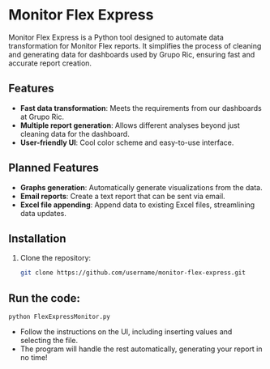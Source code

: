# Monitor Flex Express

Monitor Flex Express is a Python tool designed to automate data transformation for Monitor Flex reports. It simplifies the process of cleaning and generating data for dashboards used by Grupo Ric, ensuring fast and accurate report creation.

## Features
- **Fast data transformation**: Meets the requirements from our dashboards at Grupo Ric.
- **Multiple report generation**: Allows different analyses beyond just cleaning data for the dashboard.
- **User-friendly UI**: Cool color scheme and easy-to-use interface.

## Planned Features
- **Graphs generation**: Automatically generate visualizations from the data.
- **Email reports**: Create a text report that can be sent via email.
- **Excel file appending**: Append data to existing Excel files, streamlining data updates.

## Installation
1. Clone the repository:
   ```bash
   git clone https://github.com/username/monitor-flex-express.git

## Run the code:

    python FlexExpressMonitor.py
- Follow the instructions on the UI, including inserting values and selecting the file.
- The program will handle the rest automatically, generating your report in no time!
